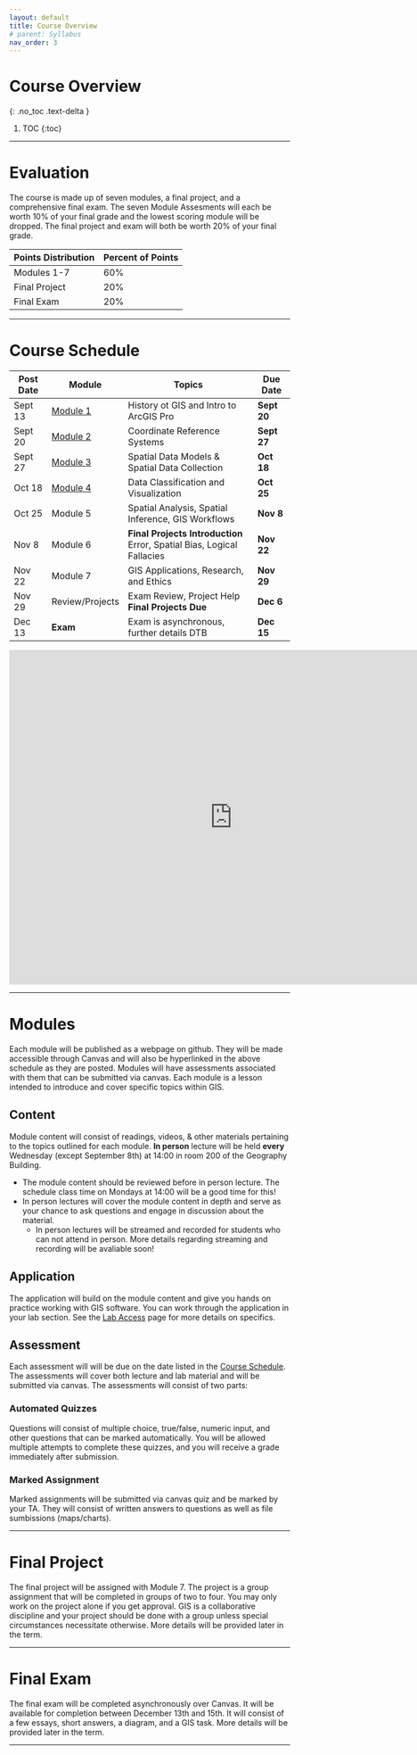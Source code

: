 ```yaml
---
layout: default
title: Course Overview
# parent: Syllabus
nav_order: 3
---
```


# Course Overview
{: .no_toc .text-delta }

1. TOC
{:toc}

---

# Evaluation

The course is made up of seven modules, a final project, and a comprehensive final exam.  The seven Module Assesments will each be worth 10% of your final grade and the lowest scoring module will be dropped.  The final project and exam will both be worth 20% of your final grade.

| Points Distribution | Percent of Points |
|---------------------|-------------------|
| Modules 1-7         | 60%               |
| Final Project       | 20%               |
| Final Exam          | 20%               |

---

# Course Schedule


|Post Date|                          Module                           |                                 Topics                                  | Due Date  |
|---------|-----------------------------------------------------------|-------------------------------------------------------------------------|-----------|
|Sept 13  |[Module 1](https://june-skeeter.github.io/Module1_GEOS270/)|History ot GIS and Intro to ArcGIS Pro                                   |**Sept 20**|
|Sept 20  |[Module 2](https://june-skeeter.github.io/Module2_GEOS270/)|Coordinate Reference Systems                                             |**Sept 27**|
|Sept 27  |[Module 3](https://june-skeeter.github.io/Module3_GEOS270/)|Spatial Data Models & Spatial Data Collection                            |**Oct 18** |
|Oct 18   |[Module 4](https://june-skeeter.github.io/Module4_GEOS270/)|Data Classification and Visualization                                    |**Oct 25** |
|Oct 25   |Module 5                                                   |Spatial Analysis, Spatial Inference, GIS Workflows                       |**Nov 8**  |
|Nov 8    |Module 6                                                   |**Final Projects Introduction**<br>Error, Spatial Bias, Logical Fallacies|**Nov 22** |
|Nov 22   |Module 7                                                   |GIS Applications, Research, and Ethics                                   |**Nov 29** |
|Nov 29   |Review/Projects                                            |Exam Review, Project Help<br>**Final Projects Due**                      |**Dec 6**  |
|Dec 13   |**Exam**                                                   |Exam is asynchronous, further details DTB                                |**Dec 15** |

<iframe src="https://calendar.google.com/calendar/embed?src=8c8pmsg6k1kf44sdn9mh84p0bg%40group.calendar.google.com&ctz=America%2FVancouver" style="border: 0" width="800" height="600" frameborder="0" scrolling="no"></iframe>

---

# Modules

Each module will be published as a webpage on github.  They will be made accessible through Canvas and will also be hyperlinked in the above schedule as they are posted.  Modules will have assessments associated with them that can be submitted via canvas.  Each module is a lesson intended to introduce and cover specific topics within GIS.

## Content

Module content will consist of readings, videos, & other materials pertaining to the topics outlined for each module.  **In person** lecture will be held **every** Wednesday (except September 8th) at 14:00 in room 200 of the Geography Building.
* The module content should be reviewed before in person lecture.  The schedule class time on Mondays at 14:00 will be a good time for this!
* In person lectures will cover the module content in depth and serve as your chance to ask questions and engage in discussion about the material.
  * In person lectures will be streamed and recorded for students who can not attend in person.  More details regarding streaming and recording will be avaliable soon!

## Application

The application will build on the module content and give you hands on practice working with GIS software.  You can work through the application in your lab section.  See the [Lab Access](/Labs.md) page for more details on specifics. 

## Assessment

Each assessment will will be due on the date listed in the [Course Schedule](#course-schedule).  The assessments will cover both lecture and lab material and will be submitted via canvas.  The assessments will consist of two parts:

### Automated Quizzes

Questions will consist of multiple choice, true/false, numeric input, and other questions that can be marked automatically.  You will be allowed multiple attempts to complete these quizzes, and you will receive a grade immediately after submission.  

### Marked Assignment

Marked assignments will be submitted via canvas quiz and be marked by your TA.  They will consist of written answers to questions as well as file sumbissions (maps/charts).

---

# Final Project

The final project will be assigned with Module 7.  The project is a group assignment that will be completed in groups of two to four.  You may only work on the project alone if you get approval.  GIS is a collaborative discipline and your project should be done with a group unless special circumstances necessitate otherwise.  More details will be provided later in the term.

---

# Final Exam

The final exam will be completed asynchronously over Canvas. It will be available for completion between December 13th and 15th.  It will consist of a few essays, short answers, a diagram, and a GIS task.  More details will be provided later in the term.

---